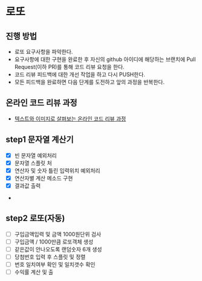 # 로또
## 진행 방법
* 로또 요구사항을 파악한다.
* 요구사항에 대한 구현을 완료한 후 자신의 github 아이디에 해당하는 브랜치에 Pull Request(이하 PR)를 통해 코드 리뷰 요청을 한다.
* 코드 리뷰 피드백에 대한 개선 작업을 하고 다시 PUSH한다.
* 모든 피드백을 완료하면 다음 단계를 도전하고 앞의 과정을 반복한다.

## 온라인 코드 리뷰 과정
* [텍스트와 이미지로 살펴보는 온라인 코드 리뷰 과정](https://github.com/next-step/nextstep-docs/tree/master/codereview)

## step1 문자열 계산기
- [x] 빈 문자열 예외처리
- [x] 문자열 스플릿 처
- [x] 연산자 및 숫자 틀린 입력위치 예외처리
- [x] 연산자별 계산 메소드 구현
- [x] 결과값 출력
- 
## step2 로또(자동)
- [ ] 구입금액입력 및 금액 1000원단위 검사
- [ ] 구입금액 / 1000만큼 로또객체 생성
- [ ] 같은값이 안나오도록 랜덤숫자 6개 생성
- [ ] 당첨번호 입력 후 스플릿 및 정렬
- [ ] 번호 일치여부 확인 및 일치갯수 확인
- [ ] 수익률 계산 및 출 
